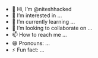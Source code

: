- 👋 Hi, I’m @niteshhacked
- 👀 I’m interested in ...
- 🌱 I’m currently learning ...
- 💞️ I’m looking to collaborate on ...
- 📫 How to reach me ...
- 😄 Pronouns: ...
- ⚡ Fun fact: ...

<!---
niteshhacked/niteshhacked is a ✨ special ✨ repository because its `README.md` (this file) appears on your GitHub profile.
You can click the Preview link to take a look at your changes.
--->

